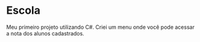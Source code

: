 # Escola

Meu primeiro projeto utilizando C#. Criei um menu onde você pode acessar a nota dos alunos cadastrados.
